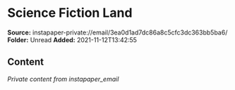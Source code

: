 # Science Fiction Land

**Source:** instapaper-private://email/3ea0d1ad7dc86a8c5cfc3dc363bb5ba6/
**Folder:** Unread
**Added:** 2021-11-12T13:42:55




## Content
*Private content from instapaper_email*
